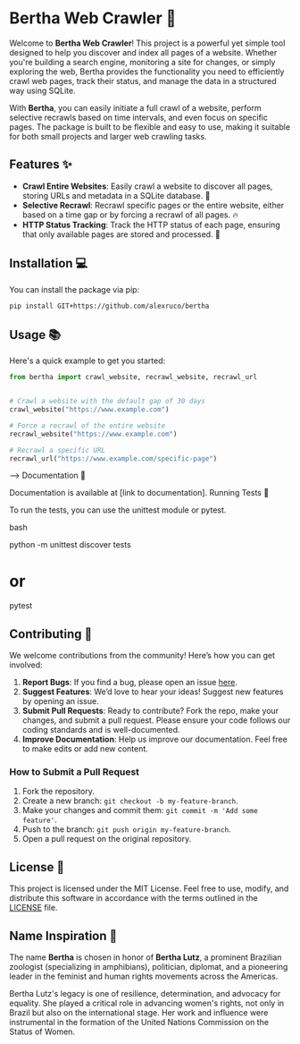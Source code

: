 # Bertha Web Crawler  🚀

Welcome to **Bertha Web Crawler**! This project is a powerful yet simple tool designed to help you discover and index all pages of a website. Whether you're building a search engine, monitoring a site for changes, or simply exploring the web, Bertha provides the functionality you need to efficiently crawl web pages, track their status, and manage the data in a structured way using SQLite.

With **Bertha**, you can easily initiate a full crawl of a website, perform selective recrawls based on time intervals, and even focus on specific pages. The package is built to be flexible and easy to use, making it suitable for both small projects and larger web crawling tasks.


## Features ✨

- **Crawl Entire Websites**: Easily crawl a website to discover all pages, storing URLs and metadata in a SQLite database. 🎉
- **Selective Recrawl**: Recrawl specific pages or the entire website, either based on a time gap or by forcing a recrawl of all pages. 🔥
- **HTTP Status Tracking**: Track the HTTP status of each page, ensuring that only available pages are stored and processed. 🌟


## Installation 💻

You can install the package via pip:

```bash
pip install GIT+https://github.com/alexruco/bertha

```
## Usage 📚

Here's a quick example to get you started:

```python
from bertha import crawl_website, recrawl_website, recrawl_url


# Crawl a website with the default gap of 30 days
crawl_website("https://www.example.com")

# Force a recrawl of the entire website
recrawl_website("https://www.example.com")

# Recrawl a specific URL
recrawl_url("https://www.example.com/specific-page")
```
-->
Documentation 📖

Documentation is available at [link to documentation].
Running Tests 🧪

To run the tests, you can use the unittest module or pytest.

bash

python -m unittest discover tests
# or
pytest

## Contributing 🤝

We welcome contributions from the community! Here’s how you can get involved:

1. **Report Bugs**: If you find a bug, please open an issue [here](https://github.com/alexruco/bertha/issues).
2. **Suggest Features**: We’d love to hear your ideas! Suggest new features by opening an issue.
3. **Submit Pull Requests**: Ready to contribute? Fork the repo, make your changes, and submit a pull request. Please ensure your code follows our coding standards and is well-documented.
4. **Improve Documentation**: Help us improve our documentation. Feel free to make edits or add new content.

### How to Submit a Pull Request

1. Fork the repository.
2. Create a new branch: `git checkout -b my-feature-branch`.
3. Make your changes and commit them: `git commit -m 'Add some feature'`.
4. Push to the branch: `git push origin my-feature-branch`.
5. Open a pull request on the original repository.

## License 📄

This project is licensed under the MIT License. Feel free to use, modify, and distribute this software in accordance with the terms outlined in the [LICENSE](LICENSE) file.

## Name Inspiration 🌸

The name **Bertha** is chosen in honor of **Bertha Lutz**, a prominent Brazilian zoologist (specializing in amphibians), politician, diplomat, and a pioneering leader in the feminist and human rights movements across the Americas. 

Bertha Lutz's legacy is one of resilience, determination, and advocacy for equality. She played a critical role in advancing women's rights, not only in Brazil but also on the international stage. Her work and influence were instrumental in the formation of the United Nations Commission on the Status of Women. 


